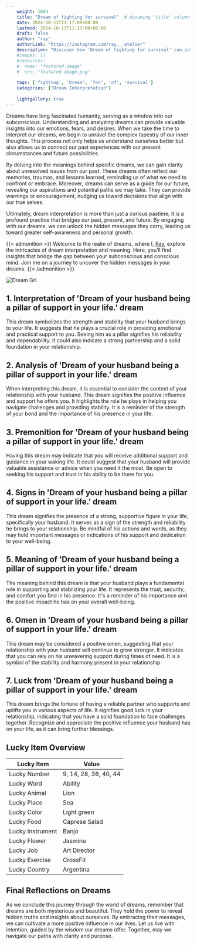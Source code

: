 ```yaml
---
    weight: 1694
    title: "Dream of fighting for survival"  # Assuming 'title' column exists
    date: 2024-10-13T11:17:00+08:00
    lastmod: 2024-10-13T11:17:00+08:00
    draft: false
    author: "ray"
    authorLink: "https://instagram.com/ray._.atelier"
    description: "Discover how 'Dream of fighting for survival' can interpret your future and uncover its significant meanings in your life."
    #images: []
    #resources:
    #- name: "featured-image"
    #  src: "featured-image.png"
    
    tags: ['fighting', 'Dream', 'for', 'of', 'survival']
    categories: ["Dream Interpretation"]
    
    lightgallery: true
---
```

    
Dreams have long fascinated humanity, serving as a window into our subconscious. Understanding and analyzing dreams can provide valuable insights into our emotions, fears, and desires. When we take the time to interpret our dreams, we begin to unravel the complex tapestry of our inner thoughts. This process not only helps us understand ourselves better but also allows us to connect our past experiences with our present circumstances and future possibilities.

By delving into the meanings behind specific dreams, we can gain clarity about unresolved issues from our past. These dreams often reflect our memories, traumas, and lessons learned, reminding us of what we need to confront or embrace. Moreover, dreams can serve as a guide for our future, revealing our aspirations and potential paths we may take. They can provide warnings or encouragement, nudging us toward decisions that align with our true selves.

Ultimately, dream interpretation is more than just a curious pastime; it is a profound practice that bridges our past, present, and future. By engaging with our dreams, we can unlock the hidden messages they carry, leading us toward greater self-awareness and personal growth.

{{< admonition >}}
Welcome to the realm of dreams, where I, [Ray](https://instagram.com/ray._.atelier), explore the intricacies of dream interpretation and meaning. Here, you’ll find insights that bridge the gap between your subconscious and conscious mind. Join me on a journey to uncover the hidden messages in your dreams.
{{< /admonition >}}

![Dream Grl](https://cdn.pixabay.com/photo/2017/11/02/03/35/gothic-2910057_1280.jpg "Dream Grl")

## 1. Interpretation of 'Dream of your husband being a pillar of support in your life.' dream

This dream symbolizes the strength and stability that your husband brings to your life. It suggests that he plays a crucial role in providing emotional and practical support to you. Seeing him as a pillar signifies his reliability and dependability. It could also indicate a strong partnership and a solid foundation in your relationship.

## 2. Analysis of 'Dream of your husband being a pillar of support in your life.' dream

When interpreting this dream, it is essential to consider the context of your relationship with your husband. This dream signifies the positive influence and support he offers you. It highlights the role he plays in helping you navigate challenges and providing stability. It is a reminder of the strength of your bond and the importance of his presence in your life.

## 3. Premonition for 'Dream of your husband being a pillar of support in your life.' dream

Having this dream may indicate that you will receive additional support and guidance in your waking life. It could suggest that your husband will provide valuable assistance or advice when you need it the most. Be open to seeking his support and trust in his ability to be there for you.

## 4. Signs in 'Dream of your husband being a pillar of support in your life.' dream

This dream signifies the presence of a strong, supportive figure in your life, specifically your husband. It serves as a sign of the strength and reliability he brings to your relationship. Be mindful of his actions and words, as they may hold important messages or indications of his support and dedication to your well-being.

## 5. Meaning of 'Dream of your husband being a pillar of support in your life.' dream

The meaning behind this dream is that your husband plays a fundamental role in supporting and stabilizing your life. It represents the trust, security, and comfort you find in his presence. It's a reminder of his importance and the positive impact he has on your overall well-being.

## 6. Omen in 'Dream of your husband being a pillar of support in your life.' dream

This dream may be considered a positive omen, suggesting that your relationship with your husband will continue to grow stronger. It indicates that you can rely on his unwavering support during times of need. It is a symbol of the stability and harmony present in your relationship.

## 7. Luck from 'Dream of your husband being a pillar of support in your life.' dream

This dream brings the fortune of having a reliable partner who supports and uplifts you in various aspects of life. It signifies good luck in your relationship, indicating that you have a solid foundation to face challenges together. Recognize and appreciate the positive influence your husband has on your life, as it can bring further blessings.

## Lucky Item Overview
| Lucky Item          | Value              |
|---------------|--------------------|
| Lucky Number        | 9, 14, 28, 36, 40, 44  |
| Lucky Word          | Ability |
| Lucky Animal        | Lion |
| Lucky Place         | Sea     |
| Lucky Color         | Light green     |
| Lucky Food          | Caprese Salad      |
| Lucky Instrument    | Banjo |
| Lucky Flower        | Jasmine    |
| Lucky Job           | Art Director       |
| Lucky Exercise      | CrossFit  |
| Lucky Country       | Argentina    |


##  Final Reflections on Dreams

As we conclude this journey through the world of dreams, remember that dreams are both mysterious and beautiful. They hold the power to reveal hidden truths and insights about ourselves. By embracing their messages, we can cultivate a more positive influence in our lives. Let us live with intention, guided by the wisdom our dreams offer. Together, may we navigate our paths with clarity and purpose.
